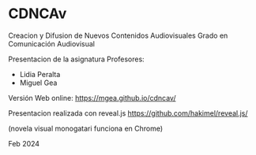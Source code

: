 # CDNCAv
Creacion y Difusion de Nuevos Contenidos Audiovisuales
Grado en Comunicación Audiovisual

Presentacion de la asignatura 
Profesores: 

- Lidia Peralta 
- Miguel Gea 


Versión Web online: https://mgea.github.io/cdncav/

Presentacion realizada con reveal.js https://github.com/hakimel/reveal.js/ 

(novela visual monogatari funciona en Chrome)

Feb 2024
